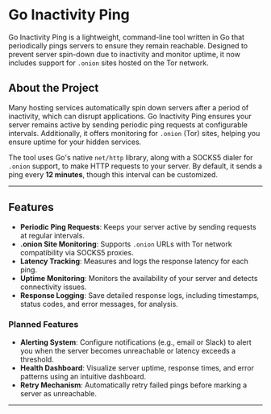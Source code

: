 # **Go Inactivity Ping**

Go Inactivity Ping is a lightweight, command-line tool written in Go that periodically pings servers to ensure they remain reachable. Designed to prevent server spin-down due to inactivity and monitor uptime, it now includes support for `.onion` sites hosted on the Tor network.

## **About the Project**

Many hosting services automatically spin down servers after a period of inactivity, which can disrupt applications. Go Inactivity Ping ensures your server remains active by sending periodic ping requests at configurable intervals. Additionally, it offers monitoring for `.onion` (Tor) sites, helping you ensure uptime for your hidden services.

The tool uses Go's native `net/http` library, along with a SOCKS5 dialer for `.onion` support, to make HTTP requests to your server. By default, it sends a ping every **12 minutes**, though this interval can be customized.

---

## **Features**

- **Periodic Ping Requests**: Keeps your server active by sending requests at regular intervals.
- **.onion Site Monitoring**: Supports `.onion` URLs with Tor network compatibility via SOCKS5 proxies.
- **Latency Tracking**: Measures and logs the response latency for each ping.
- **Uptime Monitoring**: Monitors the availability of your server and detects connectivity issues.
- **Response Logging**: Save detailed response logs, including timestamps, status codes, and error messages, for analysis.

### **Planned Features**
- **Alerting System**: Configure notifications (e.g., email or Slack) to alert you when the server becomes unreachable or latency exceeds a threshold.
- **Health Dashboard**: Visualize server uptime, response times, and error patterns using an intuitive dashboard.
- **Retry Mechanism**: Automatically retry failed pings before marking a server as unreachable.

---


